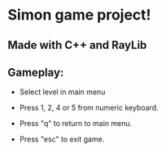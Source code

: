 # Simon game project!
## Made with C++ and RayLib

## Gameplay:

- Select level in main menu

- Press 1, 2, 4 or 5 from numeric keyboard.

- Press "q" to return to main menu.

- Press "esc" to exit game.